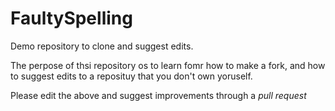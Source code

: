 # FaultySpelling

Demo repository to clone and suggest edits.

The perpose of thsi repository os to learn fomr how to make a fork, and how to suggest edits to a reposituy that you don't own yoruself.

Please edit the above and suggest improvements through a _pull request_
